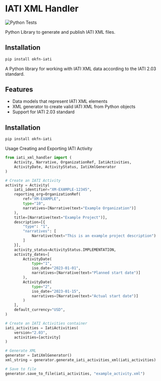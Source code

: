 # IATI XML Handler

![Python Tests](https://github.com/okfn/okfn-iati/actions/workflows/python-tests.yml/badge.svg)

Python Library to generate and publish IATI XML files.  

## Installation

```bash
pip install okfn-iati
```

A Python library for working with IATI XML data according to the IATI 2.03 standard.

## Features

- Data models that represent IATI XML elements
- XML generator to create valid IATI XML from Python objects
- Support for IATI 2.03 standard

## Installation

```bash
pip install okfn-iati
```

Usage
Creating and Exporting IATI Activity

```python
from iati_xml_handler import (
    Activity, Narrative, OrganizationRef, IatiActivities,
    ActivityDate, ActivityStatus, IatiXmlGenerator
)

# Create an IATI Activity
activity = Activity(
    iati_identifier="XM-EXAMPLE-12345",
    reporting_org=OrganizationRef(
        ref="XM-EXAMPLE",
        type="10",
        narratives=[Narrative(text="Example Organization")]
    ),
    title=[Narrative(text="Example Project")],
    description=[{
        "type": "1", 
        "narratives": [
            Narrative(text="This is an example project description")
        ]
    }],
    activity_status=ActivityStatus.IMPLEMENTATION,
    activity_dates=[
        ActivityDate(
            type="1",
            iso_date="2023-01-01",
            narratives=[Narrative(text="Planned start date")]
        ),
        ActivityDate(
            type="2",
            iso_date="2023-01-15",
            narratives=[Narrative(text="Actual start date")]
        )
    ],
    default_currency="USD",
)

# Create an IATI Activities container
iati_activities = IatiActivities(
    version="2.03",
    activities=[activity]
)

# Generate XML
generator = IatiXmlGenerator()
xml_string = generator.generate_iati_activities_xml(iati_activities)

# Save to file
generator.save_to_file(iati_activities, "example_activity.xml")
```

